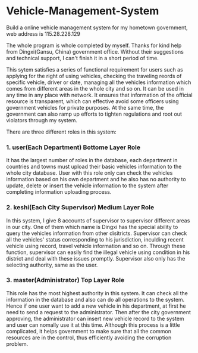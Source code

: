 # Vehicle-Management-System

Build a online vehicle management system for my hometown government, web address is 115.28.228.129

The whole program is whole completed by myself. Thanks for kind help from Dingxi(Gansu, China) government office. Without their suggestions and technical support, I can't finish it in a short period of time.

This sytem satisfies a series of functional requirement for users such as applying for the right of using vehicles, checking the traveling reords of 
specific vehicle, driver or date, managing all the vehicles information which comes from different areas in the whole city and so on. 
It can be used in any time in any place with network. It ensures that information of the official resource is transparent, which can effective avoid some officers using government vehicles for private purposes.
At the same time, the government can also ramp up efforts to tighten regulations and root out violators through my system.
<br>

There are three different roles in this system:
### 1. user(Each Department) Bottome Layer Role
It has the largest number of roles in the database, each department in countries and towns must upload their basic vehicles information 
to the whole city database. User with this role only can check the vehicles information based on his own department and he also has no 
authority to update, delete or insert the vehicle information to the system after completing information uploading process. 
### 2. keshi(Each City Supervisor) Medium Layer Role
In this system, I give 8 accounts of supervisor to supervisor different areas in our city. One of them which name is Dingxi has the special
ability to query the vehicles information from other disitricts. Supervisor can check all the vehicles' status corresponding to his jurisdiction,
inculding recent vehicle using record, travel vehicle information and so on. Through these function, supervisor can easily find the illegal 
vehicle using condition in his district and deal with these issues promptly. Supervisor also only has the selecting authority, same as the user.
### 3. master(Administrator) Top Layer Role
This role has the most highest authority in this system. It can check all the information in the database and also can do all operations 
to the system. Hence if one user want to add a new vehicle in his department, at first he need to send a request to the administrator. Then after
the city government approving, the administrator can insert new vehicle record to the system and user can nomally use it at this time. Although 
this process is a little complicated, it helps government to make sure that all the common resources are in the control, thus efficiently avoiding
the corruption problem.

